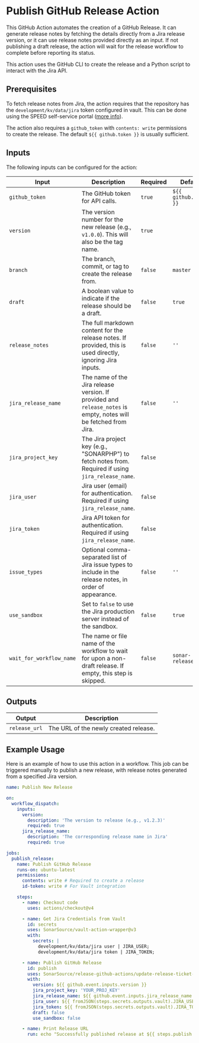 # Publish GitHub Release Action

This GitHub Action automates the creation of a GitHub Release. It can generate release notes by fetching the details
directly from a Jira release version, or it can use release notes provided directly as an input.
If not publishing a draft release, the action will wait for the release workflow to complete before reporting its
status.

This action uses the GitHub CLI to create the release and a Python script to interact with the Jira API.

## Prerequisites

To fetch release notes from Jira, the action requires that the repository has the `development/kv/data/jira` token
configured in vault.
This can be done using the SPEED self-service
portal ([more info](https://xtranet-sonarsource.atlassian.net/wiki/spaces/Platform/pages/3553787989/Manage+Vault+Policy+-+SPEED)).

The action also requires a `github_token` with `contents: write` permissions to create the release. The default
`${{ github.token }}` is usually sufficient.

## Inputs

The following inputs can be configured for the action:

| Input                    | Description                                                                                                      | Required | Default               |
|--------------------------|------------------------------------------------------------------------------------------------------------------|----------|-----------------------|
| `github_token`           | The GitHub token for API calls.                                                                                  | `true`   | `${{ github.token }}` |
| `version`                | The version number for the new release (e.g., `v1.0.0`). This will also be the tag name.                         | `true`   |                       |
| `branch`                 | The branch, commit, or tag to create the release from.                                                           | `false`  | `master`              |
| `draft`                  | A boolean value to indicate if the release should be a draft.                                                    | `false`  | `true`                |
| `release_notes`          | The full markdown content for the release notes. If provided, this is used directly, ignoring Jira inputs.       | `false`  | `''`                  |
| `jira_release_name`      | The name of the Jira release version. If provided and `release_notes` is empty, notes will be fetched from Jira. | `false`  | `''`                  |
| `jira_project_key`       | The Jira project key (e.g., "SONARPHP") to fetch notes from. Required if using `jira_release_name`.              | `false`  |                       |
| `jira_user`              | Jira user (email) for authentication. Required if using `jira_release_name`.                                     | `false`  |                       |
| `jira_token`             | Jira API token for authentication. Required if using `jira_release_name`.                                        | `false`  |                       |
| `issue_types`            | Optional comma-separated list of Jira issue types to include in the release notes, in order of appearance.       | `false`  | `''`                  |
| `use_sandbox`            | Set to `false` to use the Jira production server instead of the sandbox.                                         | `false`  | `true`                |
| `wait_for_workflow_name` | The name or file name of the workflow to wait for upon a non-draft release. If empty, this step is skipped.      | `false`  | `sonar-release`       |

## Outputs

| Output        | Description                           |
|---------------|---------------------------------------|
| `release_url` | The URL of the newly created release. |

## Example Usage

Here is an example of how to use this action in a workflow. This job can be triggered manually to publish a new release,
with release notes generated from a specified Jira version.

```yaml
name: Publish New Release

on:
  workflow_dispatch:
    inputs:
      version:
        description: 'The version to release (e.g., v1.2.3)'
        required: true
      jira_release_name:
        description: 'The corresponding release name in Jira'
        required: true

jobs:
  publish_release:
    name: Publish GitHub Release
    runs-on: ubuntu-latest
    permissions:
      contents: write # Required to create a release
      id-token: write # For Vault integration

    steps:
      - name: Checkout code
        uses: actions/checkout@v4

      - name: Get Jira Credentials from Vault
        id: secrets
        uses: SonarSource/vault-action-wrapper@v3
        with:
          secrets: |
            development/kv/data/jira user | JIRA_USER;
            development/kv/data/jira token | JIRA_TOKEN;

      - name: Publish GitHub Release
        id: publish
        uses: SonarSource/release-github-actions/update-release-ticket-status@master
        with:
          version: ${{ github.event.inputs.version }}
          jira_project_key: 'YOUR_PROJ_KEY'
          jira_release_name: ${{ github.event.inputs.jira_release_name }}
          jira_user: ${{ fromJSON(steps.secrets.outputs.vault).JIRA_USER }}
          jira_token: ${{ fromJSON(steps.secrets.outputs.vault).JIRA_TOKEN }}
          draft: false
          use_sandbox: false

      - name: Print Release URL
        run: echo "Successfully published release at ${{ steps.publish.outputs.release_url }}"
```
